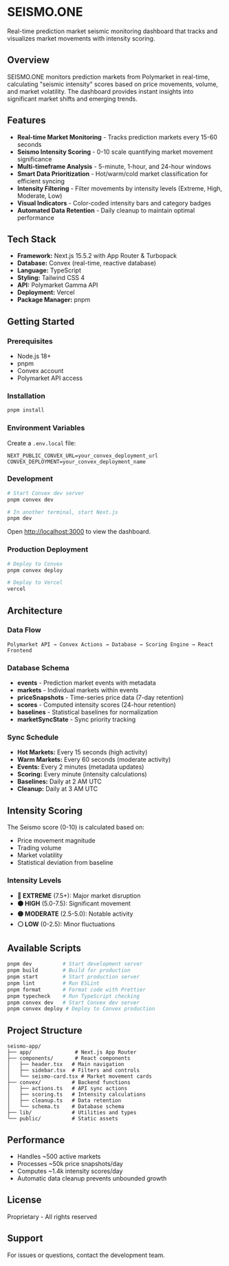 # SEISMO.ONE

Real-time prediction market seismic monitoring dashboard that tracks and visualizes market movements with intensity scoring.

## Overview

SEISMO.ONE monitors prediction markets from Polymarket in real-time, calculating "seismic intensity" scores based on price movements, volume, and market volatility. The dashboard provides instant insights into significant market shifts and emerging trends.

## Features

- **Real-time Market Monitoring** - Tracks prediction markets every 15-60 seconds
- **Seismo Intensity Scoring** - 0-10 scale quantifying market movement significance
- **Multi-timeframe Analysis** - 5-minute, 1-hour, and 24-hour windows
- **Smart Data Prioritization** - Hot/warm/cold market classification for efficient syncing
- **Intensity Filtering** - Filter movements by intensity levels (Extreme, High, Moderate, Low)
- **Visual Indicators** - Color-coded intensity bars and category badges
- **Automated Data Retention** - Daily cleanup to maintain optimal performance

## Tech Stack

- **Framework:** Next.js 15.5.2 with App Router & Turbopack
- **Database:** Convex (real-time, reactive database)
- **Language:** TypeScript
- **Styling:** Tailwind CSS 4
- **API:** Polymarket Gamma API
- **Deployment:** Vercel
- **Package Manager:** pnpm

## Getting Started

### Prerequisites

- Node.js 18+
- pnpm
- Convex account
- Polymarket API access

### Installation

```bash
pnpm install
```

### Environment Variables

Create a `.env.local` file:

```env
NEXT_PUBLIC_CONVEX_URL=your_convex_deployment_url
CONVEX_DEPLOYMENT=your_convex_deployment_name
```

### Development

```bash
# Start Convex dev server
pnpm convex dev

# In another terminal, start Next.js
pnpm dev
```

Open [http://localhost:3000](http://localhost:3000) to view the dashboard.

### Production Deployment

```bash
# Deploy to Convex
pnpm convex deploy

# Deploy to Vercel
vercel
```

## Architecture

### Data Flow

```
Polymarket API → Convex Actions → Database → Scoring Engine → React Frontend
```

### Database Schema

- **events** - Prediction market events with metadata
- **markets** - Individual markets within events
- **priceSnapshots** - Time-series price data (7-day retention)
- **scores** - Computed intensity scores (24-hour retention)
- **baselines** - Statistical baselines for normalization
- **marketSyncState** - Sync priority tracking

### Sync Schedule

- **Hot Markets:** Every 15 seconds (high activity)
- **Warm Markets:** Every 60 seconds (moderate activity)
- **Events:** Every 2 minutes (metadata updates)
- **Scoring:** Every minute (intensity calculations)
- **Baselines:** Daily at 2 AM UTC
- **Cleanup:** Daily at 3 AM UTC

## Intensity Scoring

The Seismo score (0-10) is calculated based on:
- Price movement magnitude
- Trading volume
- Market volatility
- Statistical deviation from baseline

### Intensity Levels

- **🔴 EXTREME** (7.5+): Major market disruption
- **🟠 HIGH** (5.0-7.5): Significant movement
- **🟡 MODERATE** (2.5-5.0): Notable activity
- **⚪ LOW** (0-2.5): Minor fluctuations

## Available Scripts

```bash
pnpm dev          # Start development server
pnpm build        # Build for production
pnpm start        # Start production server
pnpm lint         # Run ESLint
pnpm format       # Format code with Prettier
pnpm typecheck    # Run TypeScript checking
pnpm convex dev   # Start Convex dev server
pnpm convex deploy # Deploy to Convex production
```

## Project Structure

```
seismo-app/
├── app/              # Next.js App Router
├── components/       # React components
│   ├── header.tsx   # Main navigation
│   ├── sidebar.tsx  # Filters and controls
│   └── seismo-card.tsx # Market movement cards
├── convex/          # Backend functions
│   ├── actions.ts   # API sync actions
│   ├── scoring.ts   # Intensity calculations
│   ├── cleanup.ts   # Data retention
│   └── schema.ts    # Database schema
├── lib/             # Utilities and types
└── public/          # Static assets
```

## Performance

- Handles ~500 active markets
- Processes ~50k price snapshots/day
- Computes ~1.4k intensity scores/day
- Automatic data cleanup prevents unbounded growth

## License

Proprietary - All rights reserved

## Support

For issues or questions, contact the development team.